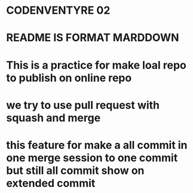 # CODENVENTYRE 02
# README IS FORMAT MARDDOWN
# This is a practice for make loal repo to publish on online repo

# we try to use pull request with squash and merge
# this feature for make a all commit in one merge session to one commit but still all commit show on extended commit